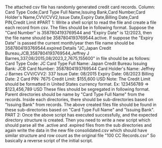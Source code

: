 The attached csv file has randomly generated credit card records.
Column: Card Type Code,Card Type Full Name,Issuing Bank,Card Number,Card Holder's Name,CVV/CVV2,Issue Date,Expiry Date,Billing Date,Card PIN,Credit Limit
#PART 1:
Write a shell script to read the file and create a file each record from csv. The files should be in following format.
Suppose the "Card Number" is 3587804193769544 and "Expiry Date"  is 12/2023, then the file name should be 3587804193769544.active. If suppose the "Expiry Date" is passed the current month/year then file name should be 3587804193769544.expired
Details "JC,Japan Credit Bureau,JCB,3587804193769544,Jeffrey J Barnes,337,08/2015,08/2023,2,7675,155600" in file should be as follows:
Card Type Code: JC
Card Type Full Name: Japan Credit Bureau
Issuing Bank: JCB
Card Number: 3587804193769544
Card Holder's Name: Jeffrey J Barnes
CVV/CVV2: 337
Issue Date: 08/2015
Expiry Date: 08/2023
Billing Date: 2
Card PIN: 7675
Credit Limit: $155,600 USD
Note: The Credit Limit should be formatted in United States currency format. Ex: 123456789 => $123,456,789 USD
These files should be segregated in following format. Parent directories should be name by "Card Type Full Name" from the records. Inside each directories, there should be sub-directories based on "Issuing Bank" from records. 
The above created files file should be found in these sub-directories based on "Card Type Full Name" and "Issuing Bank".
PART 2:
Once the above script has executed successfully, and the expected directory structure is created. Then you need to write a new script which should parse all the .active and .expired files from the sub directories and again write the data in the new file consolidated.csv which should have similar structure and row count as the original file "100 CC Records.csv"
So basically a reverse script of the initial script.
